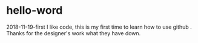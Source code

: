 # hello-word
2018-11-19-first
 I like code, this is my first time to learn how to use github . 
 Thanks for the designer's work what they have down.
 
 
